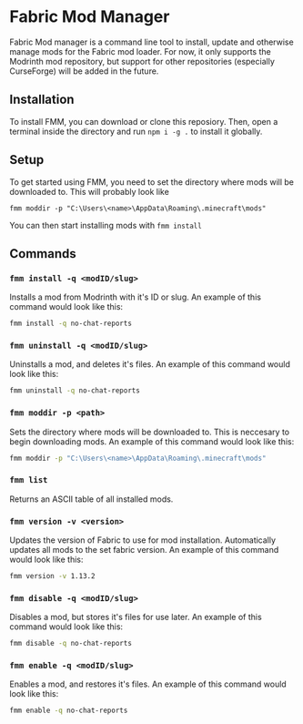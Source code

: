 # Fabric Mod Manager

Fabric Mod manager is a command line tool to install, update and otherwise manage mods for the Fabric mod loader. For now, it only supports the Modrinth mod repository, but support for other repositories (especially CurseForge) will be added in the future.

## Installation

To install FMM, you can download or clone this reposiory. Then, open a terminal inside the directory and run `npm i -g .` to install it globally.

## Setup

To get started using FMM, you need to set the directory where mods will be downloaded to. This will probably look like

`fmm moddir -p "C:\Users\<name>\AppData\Roaming\.minecraft\mods"`

You can then start installing mods with `fmm install`

## Commands

### `fmm install -q <modID/slug>`

Installs a mod from Modrinth with it's ID or slug. An example of this command would look like this:

```bash
fmm install -q no-chat-reports
```

### `fmm uninstall -q <modID/slug>`

Uninstalls a mod, and deletes it's files. An example of this command would look like this:

```bash
fmm uninstall -q no-chat-reports
```

### `fmm moddir -p <path>`

Sets the directory where mods will be downloaded to. This is neccesary to begin downloading mods. An example of this command would look like this:

```bash
fmm moddir -p "C:\Users\<name>\AppData\Roaming\.minecraft\mods"
```

### `fmm list`

Returns an ASCII table of all installed mods.

### `fmm version -v <version>`

Updates the version of Fabric to use for mod installation. Automatically updates all mods to the set fabric version. An example of this command would look like this:

```bash
fmm version -v 1.13.2
```

### `fmm disable -q <modID/slug>`

Disables a mod, but stores it's files for use later. An example of this command would look like this:

```bash
fmm disable -q no-chat-reports
```

### `fmm enable -q <modID/slug>`
Enables a mod, and restores it's files. An example of this command would look like this:

```bash
fmm enable -q no-chat-reports
```
